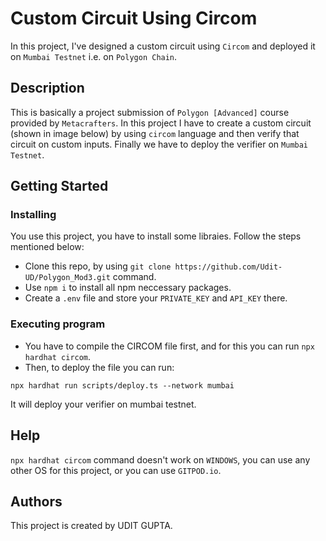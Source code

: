 # Custom Circuit Using Circom

In this project, I've designed a custom circuit using `Circom` and deployed it on `Mumbai Testnet` i.e. on `Polygon Chain`.

## Description

This is basically a project submission of `Polygon [Advanced]` course provided by `Metacrafters`. In this project I have to create a custom circuit (shown in image below) by using `circom` language and then verify that circuit on custom inputs. Finally we have to deploy the verifier on `Mumbai Testnet`.

## Getting Started

### Installing

You use this project, you have to install some libraies. Follow the steps mentioned below: 

* Clone this repo, by using `git clone https://github.com/Udit-UD/Polygon_Mod3.git` command.
* Use `npm i` to install all npm neccessary packages.
* Create a `.env` file and store your `PRIVATE_KEY` and `API_KEY` there.

### Executing program

* You have to compile the CIRCOM file first, and for this you can run `npx hardhat circom`.
* Then, to deploy the file you can run: 
```
npx hardhat run scripts/deploy.ts --network mumbai
```
It will deploy your verifier on mumbai testnet.

## Help

`npx hardhat circom` command doesn't work on `WINDOWS`, you can use any other OS for this project, or you can use `GITPOD.io`.

## Authors

This project is created by UDIT GUPTA.

